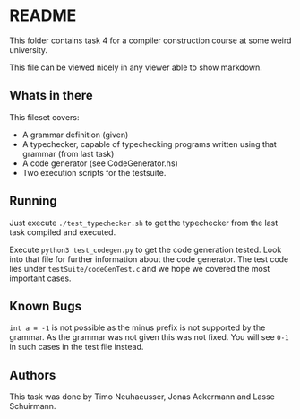 README
======

This folder contains task 4 for a compiler construction course at some weird
university.

This file can be viewed nicely in any viewer able to show markdown.

Whats in there
--------------

This fileset covers:

 * A grammar definition (given)
 * A typechecker, capable of typechecking programs written using that grammar
   (from last task)
 * A code generator (see CodeGenerator.hs)
 * Two execution scripts for the testsuite.

Running
-------

Just execute `./test_typechecker.sh` to get the typechecker from the last task
compiled and executed.

Execute `python3 test_codegen.py` to get the code generation tested. Look into
that file for further information about the code generator. The test code lies
under `testSuite/codeGenTest.c` and we hope we covered the most important cases.

Known Bugs
----------

`int a = -1` is not possible as the minus prefix is not supported by the
grammar. As the grammar was not given this was not fixed. You will see `0-1` in
such cases in the test file instead.

Authors
-------

This task was done by Timo Neuhaeusser, Jonas Ackermann and Lasse Schuirmann.
